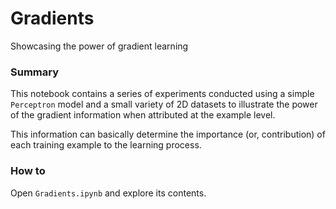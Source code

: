 # Gradients
Showcasing the power of gradient learning

### Summary
This notebook contains a series of experiments conducted using a simple `Perceptron` model and a small variety of 2D datasets to illustrate the power of the gradient information when attributed at the example level.

This information can basically determine the importance (or, contribution) of each training example to the learning process.

### How to
Open `Gradients.ipynb` and explore its contents.
